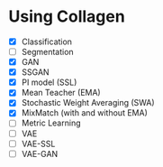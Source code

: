 # Using Collagen

- [x] Classification
- [ ] Segmentation
- [x] GAN
- [x] SSGAN
- [x] PI model (SSL)
- [x] Mean Teacher (EMA)
- [x] Stochastic Weight Averaging (SWA)
- [x] MixMatch (with and without EMA)
- [ ] Metric Learning
- [ ] VAE
- [ ] VAE-SSL
- [ ] VAE-GAN
